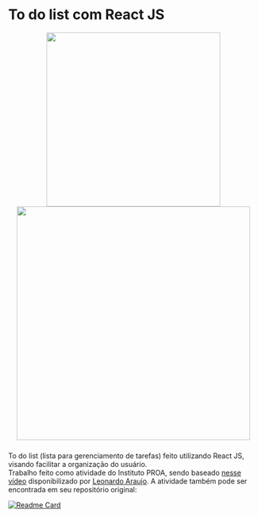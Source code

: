 # To do list com React JS

<div align="center">
<img width="350em" src="https://c.tenor.com/UHYgSGkjpusAAAAC/anime-read-book.gif"><img width="470em" src="https://2.bp.blogspot.com/-AP9vUhKhHzQ/WHz9OOlXzhI/AAAAAAAAPHg/xE8OIRK2mdgvgvWzxTujz2DV3GDaLxH7wCLcB/s1600/Summer%2BWars%2B%25284%2529.gif">
</div>

###

To do list (lista para gerenciamento de tarefas) feito utilizando React JS, visando facilitar a organização do usuário. <br>
Trabalho feito como atividade do Instituto PROA, sendo baseado <a href="https://youtu.be/ipI0IIJJPmo">nesse vídeo</a> disponibilizado por <a href="https://github.com/Leoujo">Leonardo Araujo</a>. A atividade também pode ser encontrada em seu repositório original:

[![Readme Card](https://github-readme-stats.vercel.app/api/pin/?username=Leoujo&repo=react-projects&theme=react)](https://github.com/Leoujo/react-projects)
